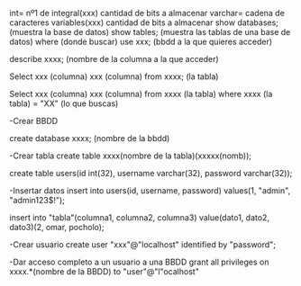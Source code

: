 int= nº1 de integral(xxx) cantidad de bits a almacenar
varchar= cadena de caracteres variables(xxx) cantidad de bits a almacenar
show databases; (muestra la base de datos)
show tables; (muestra las tablas de una base de datos)
where (donde buscar)
use xxx; (bbdd a la que quieres acceder)

describe xxxx; (nombre de la columna a la que acceder)

Select xxx (columna) xxx (columna) from xxxx; (la tabla)



Select xxx (columna) xxx (columna) from xxxx (la tabla) where xxxx (la tabla) = "XX"  (lo que buscas)

-Crear BBDD

create database xxxx; (nombre de la bbdd)

-Crear tabla
create table xxxx(nombre de la tabla)(xxxxx(nomb));

create table users(id int(32), username varchar(32), password varchar(32));


-Insertar datos
insert into users(id, username, password) values(1, "admin", "admin123$!");

insert into "tabla"(columna1, columna2, columna3) value(dato1, dato2, dato3)(2, omar, pocholo); 

-Crear usuario
create user "xxx"@"localhost" identified by "password";

-Dar acceso completo a un usuario a una BBDD
grant all privileges on xxxx.*(nombre de la BBDD) to "user"@"l"ocalhost"